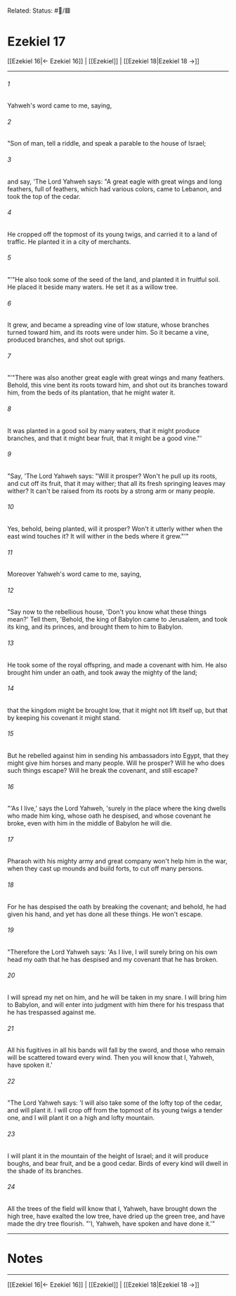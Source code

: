 Related:
Status: #📖/🟥
# Ezekiel 17

[[Ezekiel 16|← Ezekiel 16]] | [[Ezekiel]] | [[Ezekiel 18|Ezekiel 18 →]]
***



###### 1 
Yahweh's word came to me, saying, 

###### 2 
"Son of man, tell a riddle, and speak a parable to the house of Israel; 

###### 3 
and say, 'The Lord Yahweh says: "A great eagle with great wings and long feathers, full of feathers, which had various colors, came to Lebanon, and took the top of the cedar. 

###### 4 
He cropped off the topmost of its young twigs, and carried it to a land of traffic. He planted it in a city of merchants. 

###### 5 
"'"He also took some of the seed of the land, and planted it in fruitful soil. He placed it beside many waters. He set it as a willow tree. 

###### 6 
It grew, and became a spreading vine of low stature, whose branches turned toward him, and its roots were under him. So it became a vine, produced branches, and shot out sprigs. 

###### 7 
"'"There was also another great eagle with great wings and many feathers. Behold, this vine bent its roots toward him, and shot out its branches toward him, from the beds of its plantation, that he might water it. 

###### 8 
It was planted in a good soil by many waters, that it might produce branches, and that it might bear fruit, that it might be a good vine."' 

###### 9 
"Say, 'The Lord Yahweh says: "Will it prosper? Won't he pull up its roots, and cut off its fruit, that it may wither; that all its fresh springing leaves may wither? It can't be raised from its roots by a strong arm or many people. 

###### 10 
Yes, behold, being planted, will it prosper? Won't it utterly wither when the east wind touches it? It will wither in the beds where it grew."'" 

###### 11 
Moreover Yahweh's word came to me, saying, 

###### 12 
"Say now to the rebellious house, 'Don't you know what these things mean?' Tell them, 'Behold, the king of Babylon came to Jerusalem, and took its king, and its princes, and brought them to him to Babylon. 

###### 13 
He took some of the royal offspring, and made a covenant with him. He also brought him under an oath, and took away the mighty of the land; 

###### 14 
that the kingdom might be brought low, that it might not lift itself up, but that by keeping his covenant it might stand. 

###### 15 
But he rebelled against him in sending his ambassadors into Egypt, that they might give him horses and many people. Will he prosper? Will he who does such things escape? Will he break the covenant, and still escape? 

###### 16 
"'As I live,' says the Lord Yahweh, 'surely in the place where the king dwells who made him king, whose oath he despised, and whose covenant he broke, even with him in the middle of Babylon he will die. 

###### 17 
Pharaoh with his mighty army and great company won't help him in the war, when they cast up mounds and build forts, to cut off many persons. 

###### 18 
For he has despised the oath by breaking the covenant; and behold, he had given his hand, and yet has done all these things. He won't escape. 

###### 19 
"Therefore the Lord Yahweh says: 'As I live, I will surely bring on his own head my oath that he has despised and my covenant that he has broken. 

###### 20 
I will spread my net on him, and he will be taken in my snare. I will bring him to Babylon, and will enter into judgment with him there for his trespass that he has trespassed against me. 

###### 21 
All his fugitives in all his bands will fall by the sword, and those who remain will be scattered toward every wind. Then you will know that I, Yahweh, have spoken it.' 

###### 22 
"The Lord Yahweh says: 'I will also take some of the lofty top of the cedar, and will plant it. I will crop off from the topmost of its young twigs a tender one, and I will plant it on a high and lofty mountain. 

###### 23 
I will plant it in the mountain of the height of Israel; and it will produce boughs, and bear fruit, and be a good cedar. Birds of every kind will dwell in the shade of its branches. 

###### 24 
All the trees of the field will know that I, Yahweh, have brought down the high tree, have exalted the low tree, have dried up the green tree, and have made the dry tree flourish. "'I, Yahweh, have spoken and have done it.'"

---
# Notes


***
[[Ezekiel 16|← Ezekiel 16]] | [[Ezekiel]] | [[Ezekiel 18|Ezekiel 18 →]]

